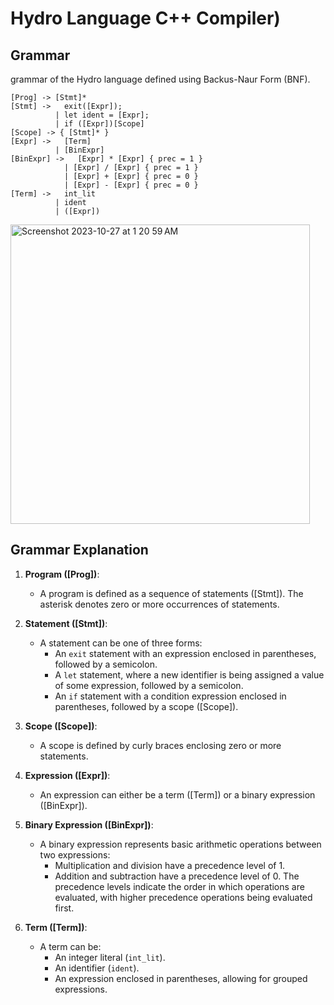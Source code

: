 # Hydro Language C++ Compiler)

## Grammar
grammar of the Hydro language defined using Backus-Naur Form (BNF).

```plaintext
[Prog] -> [Stmt]*
[Stmt] ->   exit([Expr]);
          | let ident = [Expr];
          | if ([Expr])[Scope]
[Scope] -> { [Stmt]* }
[Expr] ->   [Term]
          | [BinExpr]
[BinExpr] ->   [Expr] * [Expr] { prec = 1 }
            | [Expr] / [Expr] { prec = 1 }
            | [Expr] + [Expr] { prec = 0 }
            | [Expr] - [Expr] { prec = 0 }
[Term] ->   int_lit
          | ident
          | ([Expr])
```
<img width="479" alt="Screenshot 2023-10-27 at 1 20 59 AM" src="https://github.com/Am0stafa/compiler/assets/62848968/5376e7ff-d539-4e0d-ba15-992cca41d394">

## Grammar Explanation

1. **Program ([Prog])**:
    - A program is defined as a sequence of statements ([Stmt]). The asterisk denotes zero or more occurrences of statements.

2. **Statement ([Stmt])**:
    - A statement can be one of three forms:
        - An `exit` statement with an expression enclosed in parentheses, followed by a semicolon.
        - A `let` statement, where a new identifier is being assigned a value of some expression, followed by a semicolon.
        - An `if` statement with a condition expression enclosed in parentheses, followed by a scope ([Scope]).

3. **Scope ([Scope])**:
    - A scope is defined by curly braces enclosing zero or more statements.

4. **Expression ([Expr])**:
    - An expression can either be a term ([Term]) or a binary expression ([BinExpr]).

5. **Binary Expression ([BinExpr])**:
    - A binary expression represents basic arithmetic operations between two expressions:
        - Multiplication and division have a precedence level of 1.
        - Addition and subtraction have a precedence level of 0. The precedence levels indicate the order in which operations are evaluated, with higher precedence operations being evaluated first.

6. **Term ([Term])**:
    - A term can be:
        - An integer literal (`int_lit`).
        - An identifier (`ident`).
        - An expression enclosed in parentheses, allowing for grouped expressions.

